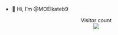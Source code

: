 - 👋 Hi, I’m @MOElkateb9


<p align="center">
  Visitor count<br>
  <img src="https://profile-counter.glitch.me/_blocage/count.svg" />
</p>
<!---
MOElkateb9/MOElkateb9 is a ✨ special ✨ repository because its `README.md` (this file) appears on your GitHub profile.
You can click the Preview link to take a look at your changes.
--->
